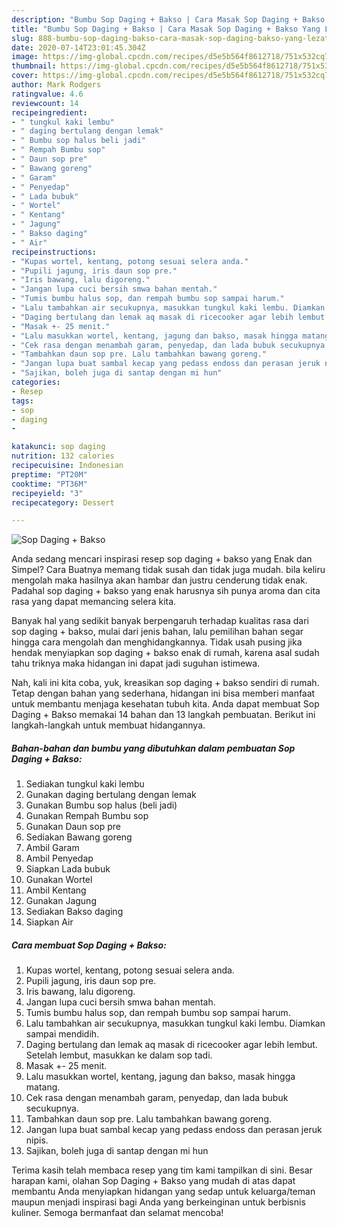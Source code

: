 ```yaml
---
description: "Bumbu Sop Daging + Bakso | Cara Masak Sop Daging + Bakso Yang Lezat"
title: "Bumbu Sop Daging + Bakso | Cara Masak Sop Daging + Bakso Yang Lezat"
slug: 888-bumbu-sop-daging-bakso-cara-masak-sop-daging-bakso-yang-lezat
date: 2020-07-14T23:01:45.304Z
image: https://img-global.cpcdn.com/recipes/d5e5b564f8612718/751x532cq70/sop-daging-bakso-foto-resep-utama.jpg
thumbnail: https://img-global.cpcdn.com/recipes/d5e5b564f8612718/751x532cq70/sop-daging-bakso-foto-resep-utama.jpg
cover: https://img-global.cpcdn.com/recipes/d5e5b564f8612718/751x532cq70/sop-daging-bakso-foto-resep-utama.jpg
author: Mark Rodgers
ratingvalue: 4.6
reviewcount: 14
recipeingredient:
- " tungkul kaki lembu"
- " daging bertulang dengan lemak"
- " Bumbu sop halus beli jadi"
- " Rempah Bumbu sop"
- " Daun sop pre"
- " Bawang goreng"
- " Garam"
- " Penyedap"
- " Lada bubuk"
- " Wortel"
- " Kentang"
- " Jagung"
- " Bakso daging"
- " Air"
recipeinstructions:
- "Kupas wortel, kentang, potong sesuai selera anda."
- "Pupili jagung, iris daun sop pre."
- "Iris bawang, lalu digoreng."
- "Jangan lupa cuci bersih smwa bahan mentah."
- "Tumis bumbu halus sop, dan rempah bumbu sop sampai harum."
- "Lalu tambahkan air secukupnya, masukkan tungkul kaki lembu. Diamkan sampai mendidih."
- "Daging bertulang dan lemak aq masak di ricecooker agar lebih lembut. Setelah lembut, masukkan ke dalam sop tadi."
- "Masak +- 25 menit."
- "Lalu masukkan wortel, kentang, jagung dan bakso, masak hingga matang."
- "Cek rasa dengan menambah garam, penyedap, dan lada bubuk secukupnya."
- "Tambahkan daun sop pre. Lalu tambahkan bawang goreng."
- "Jangan lupa buat sambal kecap yang pedass endoss dan perasan jeruk nipis."
- "Sajikan, boleh juga di santap dengan mi hun"
categories:
- Resep
tags:
- sop
- daging
- 

katakunci: sop daging  
nutrition: 132 calories
recipecuisine: Indonesian
preptime: "PT20M"
cooktime: "PT36M"
recipeyield: "3"
recipecategory: Dessert

---
```



![Sop Daging + Bakso](https://img-global.cpcdn.com/recipes/d5e5b564f8612718/751x532cq70/sop-daging-bakso-foto-resep-utama.jpg)

Anda sedang mencari inspirasi resep sop daging + bakso yang Enak dan Simpel? Cara Buatnya memang tidak susah dan tidak juga mudah. bila keliru mengolah maka hasilnya akan hambar dan justru cenderung tidak enak. Padahal sop daging + bakso yang enak harusnya sih punya aroma dan cita rasa yang dapat memancing selera kita.



Banyak hal yang sedikit banyak berpengaruh terhadap kualitas rasa dari sop daging + bakso, mulai dari jenis bahan, lalu pemilihan bahan segar hingga cara mengolah dan menghidangkannya. Tidak usah pusing jika hendak menyiapkan sop daging + bakso enak di rumah, karena asal sudah tahu triknya maka hidangan ini dapat jadi suguhan istimewa.


Nah, kali ini kita coba, yuk, kreasikan sop daging + bakso sendiri di rumah. Tetap dengan bahan yang sederhana, hidangan ini bisa memberi manfaat untuk membantu menjaga kesehatan tubuh kita. Anda dapat membuat Sop Daging + Bakso memakai 14 bahan dan 13 langkah pembuatan. Berikut ini langkah-langkah untuk membuat hidangannya.

<!--inarticleads1-->

##### Bahan-bahan dan bumbu yang dibutuhkan dalam pembuatan Sop Daging + Bakso:

1. Sediakan  tungkul kaki lembu
1. Gunakan  daging bertulang dengan lemak
1. Gunakan  Bumbu sop halus (beli jadi)
1. Gunakan  Rempah Bumbu sop
1. Gunakan  Daun sop pre
1. Sediakan  Bawang goreng
1. Ambil  Garam
1. Ambil  Penyedap
1. Siapkan  Lada bubuk
1. Gunakan  Wortel
1. Ambil  Kentang
1. Gunakan  Jagung
1. Sediakan  Bakso daging
1. Siapkan  Air




<!--inarticleads2-->

##### Cara membuat Sop Daging + Bakso:

1. Kupas wortel, kentang, potong sesuai selera anda.
1. Pupili jagung, iris daun sop pre.
1. Iris bawang, lalu digoreng.
1. Jangan lupa cuci bersih smwa bahan mentah.
1. Tumis bumbu halus sop, dan rempah bumbu sop sampai harum.
1. Lalu tambahkan air secukupnya, masukkan tungkul kaki lembu. Diamkan sampai mendidih.
1. Daging bertulang dan lemak aq masak di ricecooker agar lebih lembut. Setelah lembut, masukkan ke dalam sop tadi.
1. Masak +- 25 menit.
1. Lalu masukkan wortel, kentang, jagung dan bakso, masak hingga matang.
1. Cek rasa dengan menambah garam, penyedap, dan lada bubuk secukupnya.
1. Tambahkan daun sop pre. Lalu tambahkan bawang goreng.
1. Jangan lupa buat sambal kecap yang pedass endoss dan perasan jeruk nipis.
1. Sajikan, boleh juga di santap dengan mi hun




Terima kasih telah membaca resep yang tim kami tampilkan di sini. Besar harapan kami, olahan Sop Daging + Bakso yang mudah di atas dapat membantu Anda menyiapkan hidangan yang sedap untuk keluarga/teman maupun menjadi inspirasi bagi Anda yang berkeinginan untuk berbisnis kuliner. Semoga bermanfaat dan selamat mencoba!
